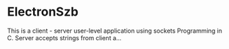 # ElectronSzb
This is a client - server user-level application using sockets Programming in C. Server accepts strings from client a…
